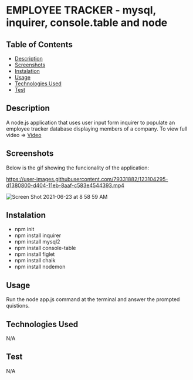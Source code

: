 # EMPLOYEE TRACKER - mysql, inquirer, console.table and node

## Table of Contents
- [Description](#Description)
- [Screenshots](#Screenshots)
- [Instalation](#Instalation)
- [Usage](#Usage)
- [Technologies Used](#TechnologiesUsed)
- [Test](#Test)

## Description
A node.js application that uses user input form inquirer to populate an employee tracker database displaying members of a company. To view full video => 
[Video](https://drive.google.com/file/d/1CeJZLMt6jFI5jMMNg8hekiXFyndV79Qt/view)
## Screenshots
Below is the gif showing the funcionality of the application:


https://user-images.githubusercontent.com/79331882/123104295-d1380800-d404-11eb-8aaf-c583e4544393.mp4



![Screen Shot 2021-06-23 at 8 58 59 AM](https://user-images.githubusercontent.com/79331882/123102556-2ffc8200-d403-11eb-9864-627b4ea4422a.png)


## Instalation 
* npm init
* npm install inquirer
* npm install mysql2
* npm install console-table
* npm install figlet
* npm install chalk
* npm install nodemon
## Usage 
Run the node app.js command at the terminal and answer the prompted quistions.
## Technologies Used
N/A

## Test
N/A
